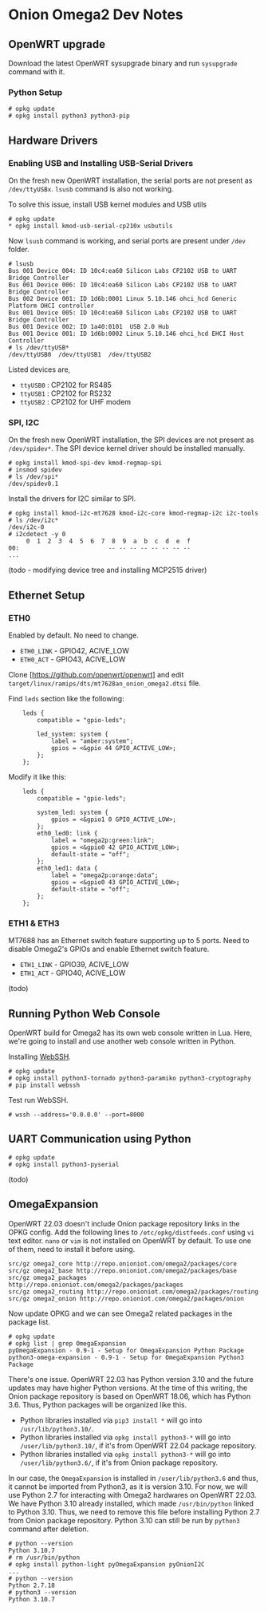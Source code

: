 # Onion Omega2 Dev Notes


## OpenWRT upgrade

Download the latest OpenWRT sysupgrade binary and run `sysupgrade` command with it.

### Python Setup

```
# opkg update
# opkg install python3 python3-pip
```

## Hardware Drivers

### Enabling USB and Installing USB-Serial Drivers

On the fresh new OpenWRT installation, the serial ports are not present as `/dev/ttyUSBx`.
`lsusb` command is also not working.

To solve this issue, install USB kernel modules and USB utils

```
# opkg update
* opkg install kmod-usb-serial-cp210x usbutils
```

Now `lsusb` command is working, and serial ports are present under `/dev` folder.

```
# lsusb
Bus 001 Device 004: ID 10c4:ea60 Silicon Labs CP2102 USB to UART Bridge Controller
Bus 001 Device 006: ID 10c4:ea60 Silicon Labs CP2102 USB to UART Bridge Controller
Bus 002 Device 001: ID 1d6b:0001 Linux 5.10.146 ohci_hcd Generic Platform OHCI controller
Bus 001 Device 005: ID 10c4:ea60 Silicon Labs CP2102 USB to UART Bridge Controller
Bus 001 Device 002: ID 1a40:0101  USB 2.0 Hub
Bus 001 Device 001: ID 1d6b:0002 Linux 5.10.146 ehci_hcd EHCI Host Controller
# ls /dev/ttyUSB*
/dev/ttyUSB0  /dev/ttyUSB1  /dev/ttyUSB2
```

Listed devices are,
* `ttyUSB0` : CP2102 for RS485
* `ttyUSB1` : CP2102 for RS232
* `ttyUSB2` : CP2102 for UHF modem

### SPI, I2C

On the fresh new OpenWRT installation, the SPI devices are not present as `/dev/spidev*`.
The SPI device kernel driver should be installed manually.

```
# opkg install kmod-spi-dev kmod-regmap-spi
# insmod spidev
# ls /dev/spi*
/dev/spidev0.1
```

Install the drivers for I2C similar to SPI.

```
# opkg install kmod-i2c-mt7628 kmod-i2c-core kmod-regmap-i2c i2c-tools
# ls /dev/i2c*
/dev/i2c-0
# i2cdetect -y 0
     0  1  2  3  4  5  6  7  8  9  a  b  c  d  e  f
00:                         -- -- -- -- -- -- -- -- 
...
```

(todo - modifying device tree and installing MCP2515 driver)


## Ethernet Setup

### ETH0

Enabled by default. No need to change.

* `ETH0_LINK` - GPIO42, ACIVE_LOW
* `ETH0_ACT` - GPIO43, ACIVE_LOW

Clone [https://github.com/openwrt/openwrt] and edit `target/linux/ramips/dts/mt7628an_onion_omega2.dtsi` file.

Find `leds` section like the following:

```
	leds {
		compatible = "gpio-leds";

		led_system: system {
			label = "amber:system";
			gpios = <&gpio 44 GPIO_ACTIVE_LOW>;
		};
	};
```

Modify it like this:

```
	leds {
		compatible = "gpio-leds";

		system_led: system {
			gpios = <&gpio1 0 GPIO_ACTIVE_LOW>;
		};
		eth0_led0: link {
			label = "omega2p:green:link";
			gpios = <&gpio0 42 GPIO_ACTIVE_LOW>;
			default-state = "off";
		};
		eth0_led1: data {
			label = "omega2p:orange:data";
			gpios = <&gpio0 43 GPIO_ACTIVE_LOW>;
			default-state = "off";
		};
	};
```

### ETH1 & ETH3

MT7688 has an Ethernet switch feature supporting up to 5 ports.
Need to disable Omega2's GPIOs and enable Ethernet switch feature.

* `ETH1_LINK` - GPIO39, ACIVE_LOW
* `ETH1_ACT` - GPIO40, ACIVE_LOW

(todo)


## Running Python Web Console

OpenWRT build for Omega2 has its own web console written in Lua.
Here, we're going to install and use another web console written in Python.

Installing [WebSSH](https://github.com/huashengdun/webssh).

```
# opkg update
# opkg install python3-tornado python3-paramiko python3-cryptography
# pip install webssh
```

Test run WebSSH.

```
# wssh --address='0.0.0.0' --port=8000
```


## UART Communication using Python

```
# opkg update
# opkg install python3-pyserial
```

(todo)


## OmegaExpansion

OpenWRT 22.03 doesn't include Onion package repository links in the OPKG config.
Add the following lines to `/etc/opkg/distfeeds.conf` using `vi` text editor.
`nano` or `vim` is not installed on OpenWRT by default. To use one of them, need to install it before using.

```
src/gz omega2_core http://repo.onioniot.com/omega2/packages/core
src/gz omega2_base http://repo.onioniot.com/omega2/packages/base
src/gz omega2_packages http://repo.onioniot.com/omega2/packages/packages
src/gz omega2_routing http://repo.onioniot.com/omega2/packages/routing
src/gz omega2_onion http://repo.onioniot.com/omega2/packages/onion
```

Now update OPKG and we can see Omega2 related packages in the package list.

```
# opkg update
# opkg list | grep OmegaExpansion
pyOmegaExpansion - 0.9-1 - Setup for OmegaExpansion Python Package
python3-omega-expansion - 0.9-1 - Setup for OmegaExpansion Python3 Package
```

There's one issue.
OpenWRT 22.03 has Python version 3.10 and the future updates may have higher Python versions.
At the time of this writing, the Onion package repository is based on OpenWRT 18.06, which has Python 3.6.
Thus, Python packages will be organized like this.
* Python libraries installed via `pip3 install *` will go into `/usr/lib/python3.10/`.
* Python libraries installed via `opkg install python3-*` will go into `/user/lib/python3.10/`, if it's from OpenWRT 22.04 package repository.
* Python libraries installed via `opkg install python3-*` will go into `/user/lib/python3.6/`, if it's from Onion package repository.

In our case, the `OmegaExpansion` is installed in `/user/lib/python3.6` and thus, it cannot be imported from Python3, as it is version 3.10.
For now, we will use Python 2.7 for interacting with Omega2 hardwares on OpenWRT 22.03.
We have Python 3.10 already installed, which made `/usr/bin/python` linked to Python 3.10.
Thus, we need to remove this file before installing Python 2.7 from Onion package repository.
Python 3.10 can still be run by `python3` command after deletion.

```
# python --version
Python 3.10.7
# rm /usr/bin/python
# opkg install python-light pyOmegaExpansion pyOnionI2C
...
# python --version
Python 2.7.18
# python3 --version
Python 3.10.7
```
